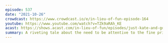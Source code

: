 ```yaml
---
episode: 537
date: "2021-10-26"
crowdcast: https://www.crowdcast.io/e/in-lieu-of-fun-episode-164
youtube: https://www.youtube.com/watch?v=TZk9aRAh_KE
acast: https://shows.acast.com/in-lieu-of-fun/episodes/just-kate-and-gdf-and-a-lot-of-apples
summary: A riveting tale about the need to be attentive to the fine print
---
```

